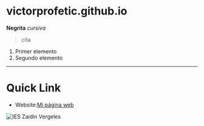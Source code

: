 # victorprofetic.github.io
**Negrita**
*cursiva*
> cita
1. Primer elemento
2. Segundo elemento
---
# Quick Link #

* Website:[Mi página web](https://victorprofetic.github.io)

![IES Zaidin Vergeles](https://www.google.com/url?sa=i&url=https%3A%2F%2Fes.wikipedia.org%2Fwiki%2FBicicletas_Bianchi&psig=AOvVaw359SGs6qXcCsdvm46PQJa7&ust=1727423197462000&source=images&cd=vfe&opi=89978449&ved=0CBQQjRxqFwoTCNCM7I2P4IgDFQAAAAAdAAAAABAN)
